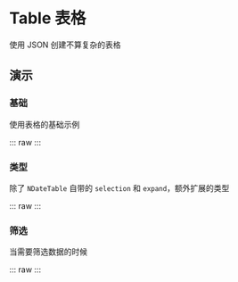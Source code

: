# Table 表格

使用 JSON 创建不算复杂的表格

## 演示

<script setup lang="ts">
import { Basic, Filter, Type } from '@/table/demos/index'
</script>

### 基础

使用表格的基础示例

::: raw
<Basic />
:::

### 类型

除了 `NDateTable` 自带的 `selection` 和 `expand`，额外扩展的类型

::: raw
<Type />
:::

### 筛选

当需要筛选数据的时候

::: raw
<Filter />
:::
